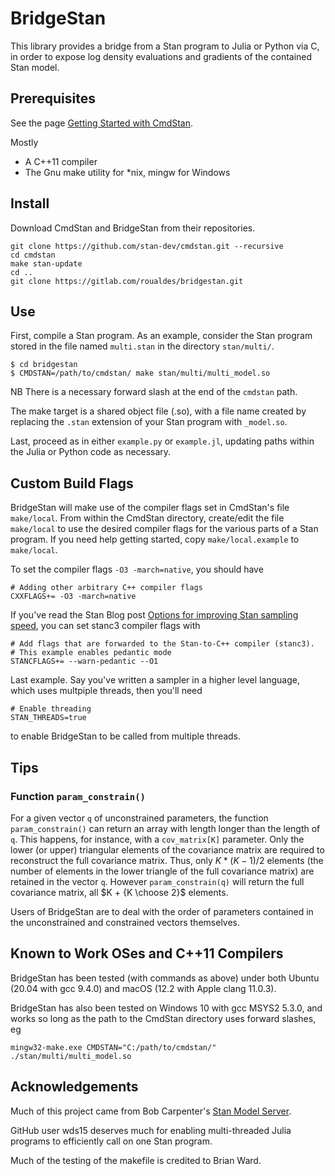 # BridgeStan

This library provides a bridge from a Stan program to Julia or Python via C, in
order to expose log density evaluations and gradients of the contained Stan
model.

## Prerequisites

See the page [Getting Started with
CmdStan](https://github.com/stan-dev/cmdstan/wiki/Getting-Started-with-CmdStan).

Mostly

* A C++11 compiler
* The Gnu make utility for *nix, mingw for Windows

## Install

Download CmdStan and BridgeStan from their repositories.

```
git clone https://github.com/stan-dev/cmdstan.git --recursive
cd cmdstan
make stan-update
cd ..
git clone https://gitlab.com/roualdes/bridgestan.git
```

## Use

First, compile a Stan program.  As an example, consider the Stan program stored
in the file named `multi.stan` in the directory `stan/multi/`.

```
$ cd bridgestan
$ CMDSTAN=/path/to/cmdstan/ make stan/multi/multi_model.so
```

NB There is a necessary forward slash at the end of the `cmdstan` path.

The make target is a shared object file (.so), with a file name created by
replacing the `.stan` extension of your Stan program with `_model.so`.

Last, proceed as in either `example.py` or `example.jl`, updating paths within
the Julia or Python code as necessary.

## Custom Build Flags

BridgeStan will make use of the compiler flags set in CmdStan's file
`make/local`.  From within the CmdStan directory, create/edit the file
`make/local` to use the desired compiler flags for the various parts of a Stan
program.  If you need help getting started, copy `make/local.example` to
`make/local`.

To set the compiler flags `-O3 -march=native`, you should have

```
# Adding other arbitrary C++ compiler flags
CXXFLAGS+= -O3 -march=native
```

If you've read the Stan Blog post [Options for improving Stan sampling
speed](https://blog.mc-stan.org/2022/08/03/options-for-improving-stan-sampling-speed/),
you can set stanc3 compiler flags with

```
# Add flags that are forwarded to the Stan-to-C++ compiler (stanc3).
# This example enables pedantic mode
STANCFLAGS+= --warn-pedantic --O1
```

Last example.  Say you've written a sampler in a higher level language, which
uses multpiple threads, then you'll need

```
# Enable threading
STAN_THREADS=true
```

to enable BridgeStan to be called from multiple threads.

## Tips

### Function `param_constrain()`

For a given vector `q` of unconstrained parameters, the function
`param_constrain()` can return an array with length longer than the length of
`q`.  This happens, for instance, with a `cov_matrix[K]` parameter.  Only the
lower (or upper) triangular elements of the covariance matrix are required to
reconstruct the full covariance matrix.  Thus, only $K * (K - 1) / 2$ elements
(the number of elements in the lower triangle of the full covariance matrix) are
retained in the vector `q`.  However `param_constrain(q)` will return the full
covariance matrix, all $K + {K \choose 2}$ elements.

Users of BridgeStan are to deal with the order of parameters contained in the
unconstrained and constrained vectors themselves.


## Known to Work OSes and C++11 Compilers

BridgeStan has been tested (with commands as above) under both Ubuntu (20.04
with gcc 9.4.0) and macOS (12.2 with Apple clang 11.0.3).

BridgeStan has also been tested on Windows 10 with gcc MSYS2 5.3.0, and
works so long as the path to the CmdStan directory uses forward slashes, eg

```
mingw32-make.exe CMDSTAN="C:/path/to/cmdstan/" ./stan/multi/multi_model.so
```

## Acknowledgements

Much of this project came from Bob Carpenter's [Stan Model
Server](https://github.com/bob-carpenter/stan-model-server/).

GitHub user wds15 deserves much for enabling multi-threaded Julia programs to
efficiently call on one Stan program.

Much of the testing of the makefile is credited to Brian Ward.
